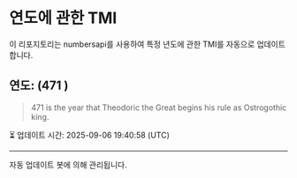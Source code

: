 
# 연도에 관한 TMI

이 리포지토리는 numbersapi를 사용하여 특정 년도에 관한 TMI를 자동으로 업데이트합니다.

## 연도: (471 )
> 471 is the year that Theodoric the Great begins his rule as Ostrogothic king.

⏳ 업데이트 시간: 2025-09-06 19:40:58 (UTC)

---
자동 업데이트 봇에 의해 관리됩니다.
